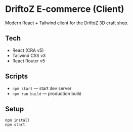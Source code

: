 # DriftoZ E‑commerce (Client)

Modern React + Tailwind client for the DriftoZ 3D craft shop.

## Tech
- React (CRA v5)
- Tailwind CSS v3
- React Router v5

## Scripts
- `npm start` — start dev server
- `npm run build` — production build

## Setup
```
npm install
npm start
```

